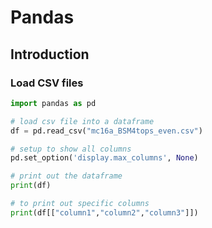 # Pandas

## Introduction

### Load CSV files 

```python
import pandas as pd

# load csv file into a dataframe
df = pd.read_csv("mc16a_BSM4tops_even.csv")

# setup to show all columns
pd.set_option('display.max_columns', None)

# print out the dataframe
print(df)

# to print out specific columns 
print(df[["column1","column2","column3"]])
```


